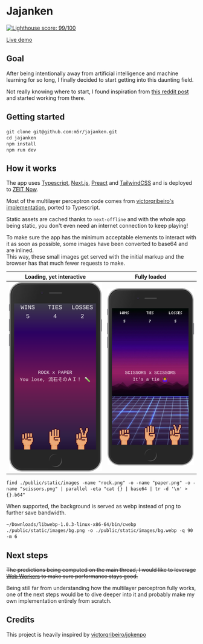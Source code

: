 # Jajanken

[![Lighthouse score: 99/100](https://lighthouse-badge.appspot.com/?score=99)](https://www.webpagetest.org/result/200222_4X_c68687bb7faaf03e173ef0c60105526c/)

[Live demo](https://www.jajanken.app/)

## Goal

After being intentionally away from artificial intelligence and machine learning for so long, I finally decided to start getting into this daunting field.  

Not really knowing where to start, I found inspiration from [this reddit post](https://www.reddit.com/r/gamedev/comments/b35tez/can_a_neural_network_beat_you_on_a_game_of_rock/) and started working from there.

## Getting started

```shell script
git clone git@github.com:m5r/jajanken.git
cd jajanken
npm install
npm run dev
```

## How it works

The app uses [Typescript](https://github.com/microsoft/TypeScript), [Next.js](https://github.com/zeit/next.js), [Preact](https://github.com/developit/preact) and [TailwindCSS](https://github.com/tailwindcss/tailwindcss) and is deployed to [ZEIT Now](https://zeit.co).

Most of the multilayer perceptron code comes from [victorqribeiro's implementation](https://github.com/victorqribeiro/jokenpo/blob/master/js/MLP.js), ported to Typescript.

Static assets are cached thanks to `next-offline` and with the whole app being static, you don't even need an internet connection to keep playing!

To make sure the app has the minimum acceptable elements to interact with it as soon as possible, some images have been converted to base64 and are inlined.  
This way, these small images get served with the initial markup and the browser has that much fewer requests to make.

Loading, yet interactive|Fully loaded
:---------------------------:|:---------------------------:
![](./screenshot-loading.png)|![](./screenshot-loaded.png)

```shell script
find ./public/static/images -name "rock.png" -o -name "paper.png" -o -name "scissors.png" | parallel -eta "cat {} | base64 | tr -d '\n' > {}.b64"
```

When supported, the background is served as webp instead of png to further save bandwidth.

```shell script
~/Downloads/libwebp-1.0.3-linux-x86-64/bin/cwebp ./public/static/images/bg.png -o ./public/static/images/bg.webp -q 90 -m 6
```

## Next steps

~~The predictions being computed on the main thread, I would like to leverage [Web Workers](https://developer.mozilla.org/en-US/docs/Web/API/Web_Workers_API) to make sure performance stays good.~~

Being still far from understanding how the multilayer perceptron fully works, one of the next steps would be to dive deeper into it and probably make my own implementation entirely from scratch.

## Credits

This project is heavily inspired by [victorqribeiro/jokenpo](https://github.com/victorqribeiro/jokenpo/)

